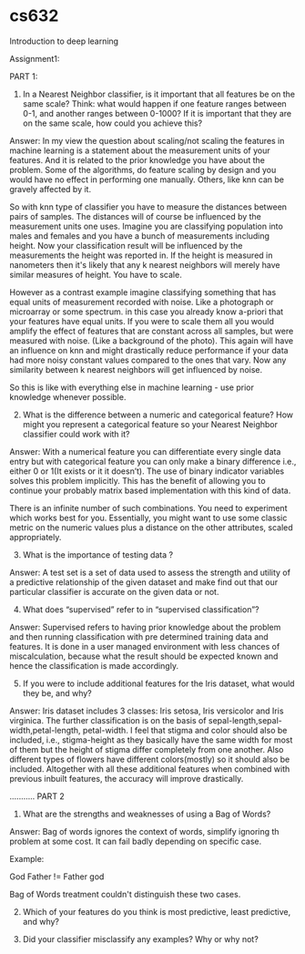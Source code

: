 # cs632
Introduction to deep learning

Assignment1:

PART 1:

1. In a Nearest Neighbor classifier, is it important that all features be on the same scale? Think: what would happen if one feature ranges between 0-1, and another ranges between 0-1000? If it is important that they are on the same scale, how could you achieve this?

Answer:
In my view the question about scaling/not scaling the features in machine learning is a statement about the measurement units of your features. And it is related to the prior knowledge you have about the problem. Some of the algorithms, do feature scaling by design and you would have no effect in performing one manually. Others, like knn can be gravely affected by it.

So with knn type of classifier you have to measure the distances between pairs of samples. The distances will of course be influenced by the measurement units one uses. Imagine you are classifying population into males and females and you have a bunch of measurements including height. Now your classification result will be influenced by the measurements the height was reported in. If the height is measured in nanometers then it's likely that any k nearest neighbors will merely have similar measures of height. You have to scale.

However as a contrast example imagine classifying something that has equal units of measurement recorded with noise. Like a photograph or microarray or some spectrum. in this case you already know a-priori that your features have equal units. If you were to scale them all you would amplify the effect of features that are constant across all samples, but were measured with noise. (Like a background of the photo). This again will have an influence on knn and might drastically reduce performance if your data had more noisy constant values compared to the ones that vary. Now any similarity between k nearest neighbors will get influenced by noise.

So this is like with everything else in machine learning - use prior knowledge whenever possible.


2. What is the difference between a numeric and categorical feature? How might you represent a categorical feature so your Nearest Neighbor classifier could work with it?

Answer:
With a numerical feature you can differentiate every single data entry but with categorical feature you can only make a binary difference i.e., either 0 or 1(It exists or it it doesn’t). The use of binary indicator variables solves this problem implicitly. This has the benefit of allowing you to continue your probably matrix based implementation with this kind of data.

There is an infinite number of such combinations. You need to experiment which works best for you. Essentially, you might want to use some classic metric on the numeric values plus a distance on the other attributes, scaled appropriately.


3.	What is the importance of testing data ?

Answer:
A test set is a set of data used to assess the strength and utility of a predictive relationship of the given dataset and make find out that our particular classifier is accurate on the given data or not.


4.	What does “supervised” refer to in “supervised classification”?

Answer:
Supervised refers to having prior knowledge about the problem and then running classification with pre determined training data and features. It is done in a user managed environment with less chances of miscalculation, because what the result should be expected known and hence the classification is made accordingly.

5.	If you were to include additional features for the Iris dataset, what would they be, and why?

Answer:
Iris dataset includes 3 classes: Iris setosa, Iris versicolor and Iris virginica. The further classification is on the basis of sepal-length,sepal-width,petal-length, petal-width. I feel that stigma and color should also be included, i.e., stigma-height as they basically have the same width for most of them but the height of stigma differ completely from one another. Also different types of flowers have different colors(mostly) so it should also be included. Altogether with all these additional features when combined with previous inbuilt features, the accuracy will improve drastically.


...........
PART 2

1. What are the strengths and weaknesses of using a Bag of Words?

Answer: Bag of words ignores the context of words, simplify ignoring th problem at some cost. It can fail badly depending on specific case.

Example:

God Father != Father god

Bag of Words treatment couldn't distinguish these two cases.



2. Which of your features do you think is most predictive, least predictive, and why?

3. Did your classifier misclassify any examples? Why or why not?
